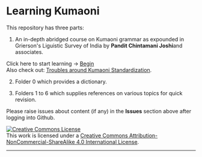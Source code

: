 # Learning Kumaoni
This repository has three parts:

1. An in-depth abridged course on Kumaoni grammar as expounded in Grierson's Liguistic Survey of India by <b>Pandit Chintamani Joshi</b>and associates.

Click here to start learning -> [Begin](/major/1_VowelTypes.md) <br>
Also check out: [Troubles around Kumaoni Standardization](/TroublingDilemma.md).

2. Folder 0 which provides a dictionary. 

3. Folders 1 to 6 which supplies references on various topics for quick revision.

Please raise issues about content (if any) in the **Issues** section above after logging into Github.

<a rel="license" href="http://creativecommons.org/licenses/by-nc-sa/4.0/"><img alt="Creative Commons License" style="border-width:0" src="https://i.creativecommons.org/l/by-nc-sa/4.0/88x31.png" /></a><br />This work is licensed under a <a rel="license" href="http://creativecommons.org/licenses/by-nc-sa/4.0/">Creative Commons Attribution-NonCommercial-ShareAlike 4.0 International License</a>.

---